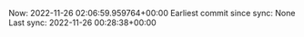 Now: 2022-11-26 02:06:59.959764+00:00 Earliest commit since sync: None Last sync: 2022-11-26 00:28:38+00:00

